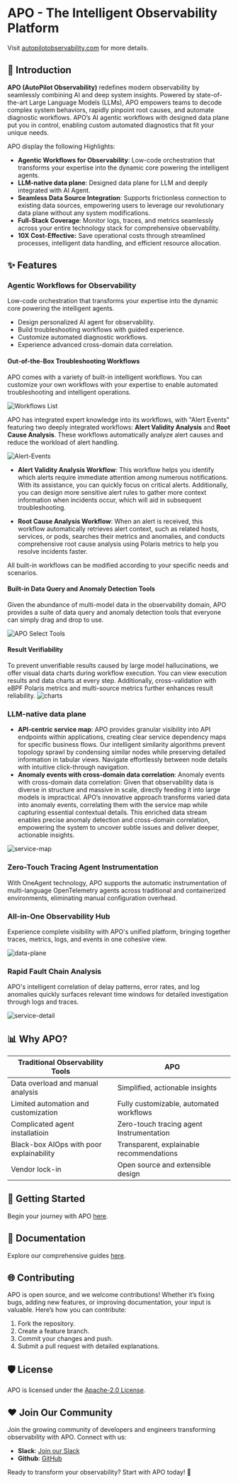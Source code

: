 # APO - The Intelligent Observability Platform
Visit [autopilotobservability.com](https://autopilotobservability.com) for more details.
## 🚀 Introduction 
**APO (AutoPilot Observability)** redefines modern observability by seamlessly combining AI and deep system insights. Powered by state-of-the-art Large Language Models (LLMs), APO empowers teams to decode complex system behaviors, rapidly pinpoint root causes, and automate diagnostic workflows. APO’s AI agentic workflows with designed data plane put you in control, enabling custom automated diagnostics that fit your unique needs.

APO display the following Highlights:

+ **Agentic Workflows for Observability**: Low-code orchestration that transforms your expertise into the dynamic core powering the intelligent agents.
+ **LLM-native data plane**: Designed data plane for LLM and deeply integrated with AI Agent.
+ **Seamless Data Source Integration**: Supports frictionless connection to existing data sources, empowering users to leverage our revolutionary data plane without any system modifications.
+ **Full-Stack Coverage**: Monitor logs, traces, and metrics seamlessly across your entire technology stack for comprehensive observability.
+ **10X Cost-Effective:** Save operational costs through streamlined processes, intelligent data handling, and efficient resource allocation.

## ✨ Features
### Agentic Workflows for Observability
Low-code orchestration that transforms your expertise into the dynamic core powering the intelligent agents.

+ Design personalized AI agent for observability.
+ Build troubleshooting workflows with guided experience.
+ Customize automated diagnostic workflows.
+ Experience advanced cross-domain data correlation.

#### Out-of-the-Box Troubleshooting Workflows

APO comes with a variety of built-in intelligent workflows. You can customize your own workflows with your expertise to enable automated troubleshooting and intelligent operations.  

![Workflows List](./docs/img/workflows-list.png)

APO has integrated expert knowledge into its workflows, with "Alert Events" featuring two deeply integrated workflows: **Alert Validity Analysis** and **Root Cause Analysis**. These workflows automatically analyze alert causes and reduce the workload of alert handling.

![Alert-Events](./docs/img/alert-events.png)

- **Alert Validity Analysis Workflow**: This workflow helps you identify which alerts require immediate attention among numerous notifications. With its assistance, you can quickly focus on critical alerts. Additionally, you can design more sensitive alert rules to gather more context information when incidents occur, which will aid in subsequent troubleshooting.

- **Root Cause Analysis Workflow**: When an alert is received, this workflow automatically retrieves alert context, such as related hosts, services, or pods, searches their metrics and anomalies, and conducts comprehensive root cause analysis using Polaris metrics to help you resolve incidents faster.

All built-in workflows can be modified according to your specific needs and scenarios.

#### Built-in Data Query and Anomaly Detection Tools

Given the abundance of multi-model data in the observability domain, APO provides a suite of data query and anomaly detection tools that everyone can simply drag and drop to use.  

![APO Select Tools](./docs/img/apo-select-tools.png)

#### Result Verifiability

To prevent unverifiable results caused by large model hallucinations, we offer visual data charts during workflow execution. You can view execution results and data charts at every step. Additionally, cross-validation with eBPF Polaris metrics and multi-source metrics further enhances result reliability.
![charts](./docs/img/charts-verifiability.png)

### **LLM-native data plane**
+ **API-centric service map**: APO provides granular visibility into API endpoints within applications, creating clear service dependency maps for specific business flows. Our intelligent similarity algorithms prevent topology sprawl by condensing similar nodes while preserving detailed information in tabular views. Navigate effortlessly between node details with intuitive click-through navigation.
+ **Anomaly events with cross-domain data correlation**: Anomaly events with cross-domain data correlation: Given that observability data is diverse in structure and massive in scale, directly feeding it into large models is impractical. APO’s innovative approach transforms varied data into anomaly events, correlating them with the service map while capturing essential contextual details. This enriched data stream enables precise anomaly detection and cross-domain correlation, empowering the system to uncover subtle issues and deliver deeper, actionable insights.

![service-map](./docs/img/service-map.png)

### Zero-Touch Tracing Agent Instrumentation
With OneAgent technology, APO supports the automatic instrumentation of multi-language OpenTelemetry agents across traditional and containerized environments, eliminating manual configuration overhead.

### All-in-One Observability Hub
Experience complete visibility with APO's unified platform, bringing together traces, metrics, logs, and events in one cohesive view.

![data-plane](./docs/img/data-plane.png)

### Rapid Fault Chain Analysis
APO's intelligent correlation of delay patterns, error rates, and log anomalies quickly surfaces relevant time windows for detailed investigation through logs and traces.

![service-detail](./docs/img/service-detail.png)

## 📊 Why APO?
| **Traditional Observability Tools** | **APO** |
| --- | --- |
| Data overload and manual analysis | Simplified, actionable insights |
| Limited automation and customization | Fully customizable, automated workflows |
| Complicated agent installatioin | Zero-touch tracing agent Instrumentation |
| Black-box AIOps with poor explainability | Transparent, explainable recommendations |
| Vendor lock-in | Open source and extensible design |


## 🔧 Getting Started
Begin your journey with APO [here](https://docs.autopilotobservability.com/Quick%20Start).

## 📘 Documentation
Explore our comprehensive guides [here](https://docs.autopilotobservability.com).

## 🌐 Contributing
APO is open source, and we welcome contributions! Whether it’s fixing bugs, adding new features, or improving documentation, your input is valuable. Here’s how you can contribute:

1. Fork the repository.
2. Create a feature branch.
3. Commit your changes and push.
4. Submit a pull request with detailed explanations.

## 🛡️ License
APO is licensed under the [Apache-2.0 License](./LICENSE).

## ❤️ Join Our Community
Join the growing community of developers and engineers transforming observability with APO. Connect with us:

+ **Slack**: [Join our Slack](https://join.slack.com/t/autopilotob/shared_invite/zt-31hxqlvy8-6Z2oqLAhNGluUEf0UiJVeg)
+ **Github**: [GitHub](https://github.com/CloudDetail/apo)



Ready to transform your observability? Start with APO today! 🚀

